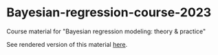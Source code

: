 # Bayesian-regression-course-2023

Course material for "Bayesian regression modeling: theory &amp; practice"

See rendered version of this material [here](https://michael-franke.github.io/Bayesian-regression-course-2023/).
